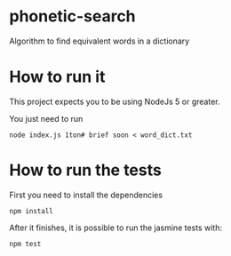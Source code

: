 # phonetic-search
Algorithm to find equivalent words in a dictionary


# How to run it
This project expects you to be using NodeJs 5 or greater.


You just need to run

```shell 
node index.js 1ton# brief soon < word_dict.txt
```

# How to run the tests

First you need to install the dependencies

```shell 
npm install
```

After it finishes, it is possible to run the jasmine tests with:

```shell 
npm test
```
